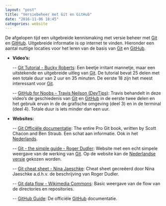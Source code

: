 ```yaml
---
layout: "post"
title: "Versiebeheer met Git en GitHub"
date: "2016-11-06 18:45"
categories: website
---
```

De afgelopen tijd een uitgebreide kennismaking met versie beheer met [Git] en [GitHub]. Uitgebreide informatie is op internet te vinden.
Hieronder een aantal nuttige locaties voor het leren van de basis van [Git] en [GitHub].
* **Video’s:**

    -- [Git Tutorial - Bucky Roberts]: Een beetje irritant mannetje, maar een uitstekende en uitgebreide uitleg van [Git]. De tutorial bevat 25 delen met een totale duur van 2 uur en 35 minuten. De eerste 18 zijn het meest interessant voor [Git].

    -- [GitHub for Noobs - Travis Neilson (DevTips)]: Travis behandelt in deze video’s de geschiedenis van [Git] en [GitHub] in de eerste twee delen en het gebruik ervan in de de grafische omgeving (deel 3) en in de terminal (deel 4). Totale duur is iets minder dan een uur.
* **Websites:**

    -- [Git Officiële documentatie]: The entire Pro Git book, written by Scott Chacon and Ben Straub. Een schat aan informatie. Ook in het [Nederlands].

    -- [Git - the simple guide - Roger Dudler]: Website met een echt simpele weergave van de werking van [Git]. Op de website kan de [Nederlandse versie] gekozen worden.

    -- [Git cheat sheet - Nina Jaeschke]: Cheat sheet gecreëerd door Nina Jaeschke a.d.h.v. de beschrijving van Roger Dudler.

    -- [Git data flow - Wikimedia Commons]: Basic weergave van de flow van de directories en repositories.

    -- [GitHub Guide]: De officiële [GitHub] documentatie.

[Git]: https://git-scm.com/
[GitHub]: http://github.com/
[Git Tutorial - Bucky Roberts]: https://youtu.be/cEGIFZDyszA?list=PL6gx4Cwl9DGAKWClAD_iKpNC0bGHxGhcx
[GitHub for Noobs - Travis Neilson (DevTips)]: https://youtu.be/1h9_cB9mPT8?list=PLqGj3iMvMa4LFz8DZ0t-89twnelpT4Ilw
[Git Officiële documentatie]: https://git-scm.com/documentation
[Nederlands]: https://git-scm.com/book/nl/v2
[Git - the simple guide - Roger Dudler]: http://rogerdudler.github.io/git-guide/index.html
[Nederlandse versie]: http://rogerdudler.github.io/git-guide/index.nl.html
[Git cheat sheet - Nina Jaeschke]: http://rogerdudler.github.io/git-guide/files/git_cheat_sheet.pdf
[Git data flow - Wikimedia Commons]: https://commons.wikimedia.org/wiki/File:Git_data_flow.png
[GitHub Guide]: [https://guides.github.com/activities/hello-world/#intro]

